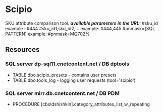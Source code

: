 # Scipio

SKU attribute comparison tool.
***available parameters in the URL:***
 #sku_id    example : #444
 #sku_id1,sku_id2,...  example: #444,445
 #pnmask=[SQL PATTERN]   example: #pnmask=MQ702%

## Resources

### SQL server dp-sql11.cnetcontent.net / DB dptools

* TABLE dbo.scipio_presets - contains user presets
* TABLE dbo.tools_log - logging user requests (tool='scipio')

### SQL server mirr.db.cnetcontent.net / DB PDM

* PROCEDURE [cbs\dshishkin].category_attributes_list_w_repeating
